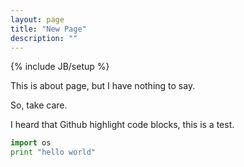 ```yaml
---
layout: page
title: "New Page"
description: ""
---
```

{% include JB/setup %}

This is about page, but I have nothing to say.

So, take care.

I heard that Github highlight code blocks, this is a test.
```python
import os
print "hello world"
```
